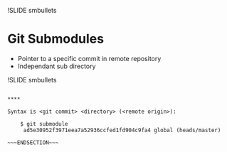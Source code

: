 !SLIDE smbullets
# Git Submodules

* Pointer to a specific commit in remote repository
* Independant sub directory


!SLIDE smbullets

~~~SECTION:handouts~~~

****

Syntax is <git commit> <directory> (<remote origin>):

    $ git submodule
     ad5e30952f3971eea7a52936ccfed1fd904c9fa4 global (heads/master)

~~~ENDSECTION~~~
